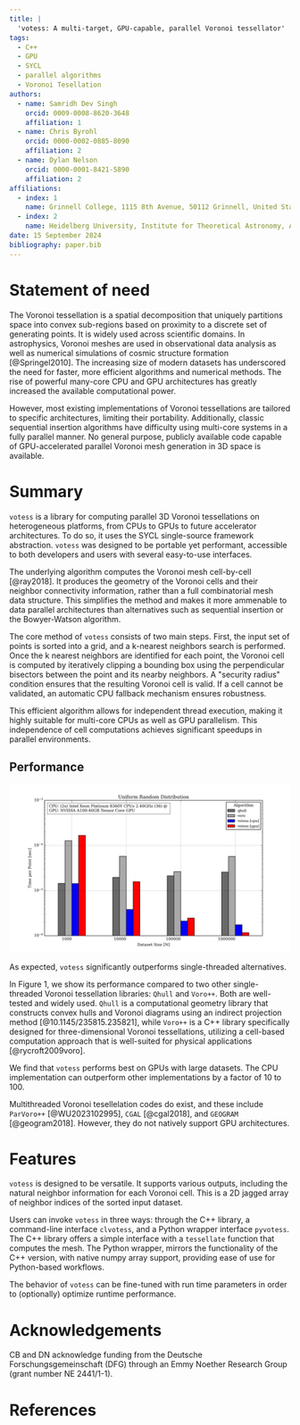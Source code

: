 ```yaml
---
title: |
  'votess: A multi-target, GPU-capable, parallel Voronoi tessellator'
tags:
  - C++
  - GPU
  - SYCL
  - parallel algorithms
  - Voronoi Tesellation
authors:
  - name: Samridh Dev Singh
    orcid: 0009-0008-8620-3648
    affiliation: 1
  - name: Chris Byrohl
    orcid: 0000-0002-0885-8090
    affiliation: 2
  - name: Dylan Nelson
    orcid: 0000-0001-8421-5890
    affiliation: 2
affiliations:
  - index: 1
    name: Grinnell College, 1115 8th Avenue, 50112 Grinnell, United States of America
  - index: 2
    name: Heidelberg University, Institute for Theoretical Astronomy, Albert-Ueberle-Str. 2, 69120 Heidelberg, Germany
date: 15 September 2024
bibliography: paper.bib
---
```

 
# Statement of need
 
The Voronoi tessellation is a spatial decomposition that uniquely partitions
space into convex sub-regions based on proximity to a discrete set of
generating points. It is widely used across scientific domains. In
astrophysics, Voronoi meshes are used in observational data analysis as well as
numerical simulations of cosmic structure formation [@Springel2010]. The
increasing size of modern datasets has underscored the need for faster, more
efficient algorithms and numerical methods. The rise of powerful many-core CPU
and GPU architectures has greatly increased the available computational power.
 
However, most existing implementations of Voronoi tessellations are tailored to
specific architectures, limiting their portability. Additionally, classic
sequential insertion algorithms have difficulty using multi-core systems in a
fully parallel manner. No general purpose, publicly available code capable of
GPU-accelerated parallel Voronoi mesh generation in 3D space is available.

# Summary

`votess` is a library for computing parallel 3D Voronoi tessellations on
heterogeneous platforms, from CPUs to GPUs to future accelerator architectures.
To do so, it uses the SYCL single-source framework abstraction. `votess` was
designed to be portable yet performant, accessible to both developers and users
with several easy-to-use interfaces.
 
The underlying algorithm computes the Voronoi mesh cell-by-cell [@ray2018]. It
produces the geometry of the Voronoi cells and their neighbor connectivity
information, rather than a full combinatorial mesh data structure. This
simplifies the method and makes it more ammenable to data parallel
architectures than alternatives such as sequential insertion or the
Bowyer-Watson algorithm.
 
The core method of `votess` consists of two main steps. First, the input set of
points is sorted into a grid, and a k-nearest neighbors search is performed.
Once the k nearest neighbors are identified for each point, the Voronoi cell is
computed by iteratively clipping a bounding box using the perpendicular
bisectors between the point and its nearby neighbors. A "security radius"
condition ensures that the resulting Voronoi cell is valid. If a cell cannot be
validated, an automatic CPU fallback mechanism ensures robustness.
 
This efficient algorithm allows for independent thread execution, making it
highly suitable for multi-core CPUs as well as GPU parallelism. This
independence of cell computations achieves significant speedups in parallel
environments.

## Performance

![](./bar.png)

As expected, `votess` significantly outperforms single-threaded
alternatives.
 
In Figure 1, we show its performance compared to two other single-threaded
Voronoi tessellation libraries: `Qhull` and `Voro++`. Both are well-tested and
widely used. `Qhull` is a computational geometry library that constructs convex
hulls and Voronoi diagrams using an indirect projection method
[@10.1145/235815.235821], while `Voro++` is a C++ library specifically designed
for three-dimensional Voronoi tessellations, utilizing a cell-based computation
approach that is well-suited for physical applications [@rycroft2009voro].

We find that `votess` performs best on GPUs with large datasets. The CPU
implementation can outperform other implementations by a factor of 10 to 100.
 
Multithreaded Voronoi tesellelation codes do exist, and these include
`ParVoro++` [@WU2023102995], `CGAL` [@cgal2018], and `GEOGRAM` [@geogram2018].
However, they do not natively support GPU architectures.
 
# Features

`votess` is designed to be versatile. It supports various outputs, including
the natural neighbor information for each Voronoi cell. This is a 2D jagged
array of neighbor indices of the sorted input dataset.
 
Users can invoke `votess` in three ways: through the C++ library, a
command-line interface `clvotess`, and a Python wrapper interface `pyvotess`.
The C++ library offers a simple interface with a `tessellate` function that
computes the mesh. The Python wrapper, mirrors the functionality of the C++
version, with native numpy array support, providing ease of use for
Python-based workflows.
 
The behavior of `votess` can be fine-tuned with run time parameters in order to
(optionally) optimize runtime performance. 
 
# Acknowledgements

CB and DN acknowledge funding from the Deutsche Forschungsgemeinschaft (DFG)
through an Emmy Noether Research Group (grant number NE 2441/1-1).

# References

